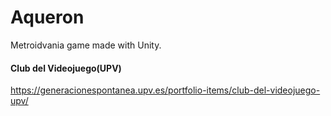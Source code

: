 # Aqueron

Metroidvania game made with Unity. 

#### Club del Videojuego(UPV)

https://generacionespontanea.upv.es/portfolio-items/club-del-videojuego-upv/
